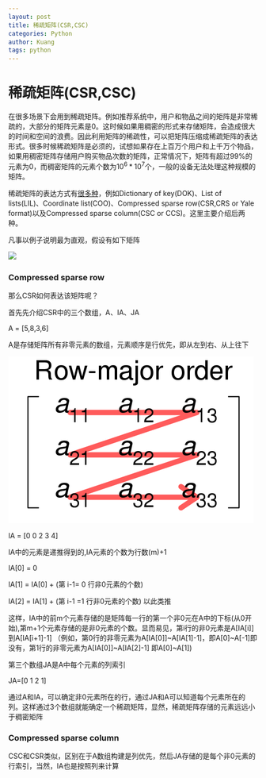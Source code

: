 ```yaml
---
layout: post
title: 稀疏矩阵(CSR,CSC)
categories: Python
author: Kuang
tags: python
---
```


# 稀疏矩阵(CSR,CSC)

在很多场景下会用到稀疏矩阵。例如推荐系统中，用户和物品之间的矩阵是非常稀疏的，大部分的矩阵元素是0。这时候如果用稠密的形式来存储矩阵，会造成很大的时间和空间的浪费。因此利用矩阵的稀疏性，可以把矩阵压缩成稀疏矩阵的表达形式。很多时候稀疏矩阵是必须的，试想如果存在上百万个用户和上千万个物品，如果用稠密矩阵存储用户购买物品次数的矩阵，正常情况下，矩阵有超过99%的元素为0，而稠密矩阵的元素个数为$10^6*10^7$个，一般的设备无法处理这种规模的矩阵。

稀疏矩阵的表达方式有[很多种](https://en.wikipedia.org/wiki/Sparse_matrix)，例如Dictionary of key(DOK)、List of lists(LIL)、Coordinate list(COO)、Compressed sparse row(CSR,CRS or Yale format)以及Compressed sparse column(CSC or CCS)。这里主要介绍后两种。

凡事以例子说明最为直观，假设有如下矩阵

![](https://wikimedia.org/api/rest_v1/media/math/render/svg/0fce3708488472b34a85f11f54d8df3eeab1aabc)



### Compressed sparse row

那么CSR如何表达该矩阵呢？

首先先介绍CSR中的三个数组，A、IA、JA

A = [5,8,3,6]

A是存储矩阵所有非零元素的数组，元素顺序是行优先，即从左到右、从上往下

![image-20181129145922052](https://raw.githubusercontent.com/CrisJk/crisjk.github.io/master/fig/sparse_matrix/rowmajor.png)

IA = [0 0 2 3 4]

IA中的元素是递推得到的,IA元素的个数为行数(m)+1

IA[0] = 0

IA[1] = IA[0] + (第 i-1= 0 行非0元素的个数)

IA[2] = IA[1] + (第 i-1 =1 行非0元素的个数)
以此类推

这样，IA中的前m个元素存储的是矩阵每一行的第一个非0元在A中的下标(从0开始),第m+1个元素存储的是非0元素的个数。显而易见，第i行的非0元素是A[IA[i]] 到A[IA[i+1]-1] （例如，第0行的非零元素为A[IA[0]]~A[IA[1]-1]，即A[0]~A[-1]即没有，第1行的非零元素为A[IA[0]]~A[IA[2]-1] 即A[0]~A[1])

第三个数组JA是A中每个元素的列索引

JA=[0 1 2 1]

通过A和IA，可以确定非0元素所在的行，通过JA和A可以知道每个元素所在的列。这样通过3个数组就能确定一个稀疏矩阵，显然，稀疏矩阵存储的元素远远小于稠密矩阵

### Compressed sparse column

CSC和CSR类似，区别在于A数组构建是列优先，然后JA存储的是每个非0元素的行索引，当然，IA也是按照列来计算











